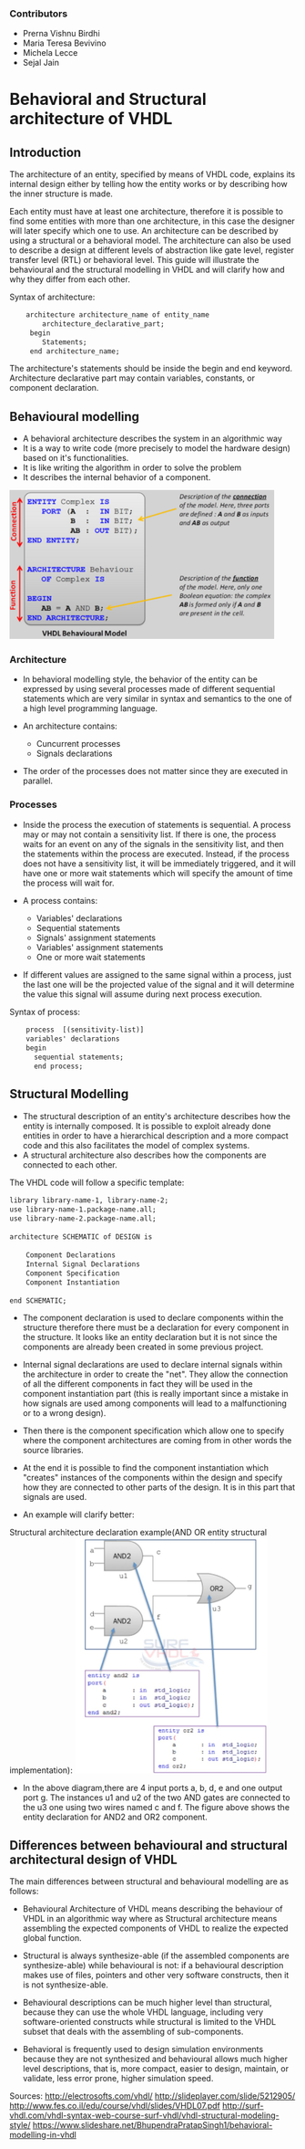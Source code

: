 ### Contributors
* Prerna Vishnu Birdhi   
* Maria Teresa Bevivino
* Michela Lecce
* Sejal Jain

# Behavioral and Structural architecture of VHDL
## Introduction
 
The architecture of an entity, specified by means of VHDL code, explains its internal design either by telling how the entity works or by describing how 
the inner structure is made. 
 
Each entity must have at least one architecture, therefore it is possible to find some entities with more than one architecture, in this case the 
designer will later specify which one to use. An architecture can be described by using a structural or a behavioral model. The architecture 
can also be used to describe a design at different levels of abstraction like gate level, register transfer level (RTL) or behavioral level.  This guide 
will illustrate the behavioural and the structural modelling in VHDL and will clarify how and why they differ from each other. 

 
Syntax of architecture:
``` 
    architecture architecture_name of entity_name
     	architecture_declarative_part;
     begin
    	Statements;
     end architecture_name; 
```

The architecture's statements should be inside the begin and end keyword. Architecture declarative part may contain variables, constants, or component 
declaration.
 
## Behavioural modelling
 
* A behavioral architecture describes the system in an algorithmic way
* It is a way to write code (more precisely to model the hardware design) based on it's functionalities.
* It is like writing the algorithm in order to solve the problem
* It describes the internal behavior of a component.

![Behavioralmodelling1](images/behavioralmodelling1.png "Behavioralmodelling1")
 
### Architecture
 
* In behavioral modelling style, the behavior of the entity can be expressed by using several processes made of different sequential statements which 
are very similar in syntax and semantics to the one of a high level programming language. 

* An architecture contains:
   * Cuncurrent processes
   * Signals declarations

* The order of the processes does not matter since they are executed in parallel.

### Processes

* Inside the process the execution of statements is sequential. A process may or may not contain a sensitivity list. If there is one, 
 the process waits for an event on any of the signals in the sensitivity list, and then the statements within the process are executed. Instead, if the 
 process does not have a sensitivity list, it will be immediately triggered, and it will have one or more wait statements which will specify the amount
 of time the process will wait for.

* A process contains:
   * Variables' declarations
   * Sequential statements
   * Signals' assignment statements
   * Variables' assignment statements
   * One or more wait statements

* If different values are assigned to the same signal within a process, just the last one will be the projected value of the signal and it will 
 determine the value this signal will assume during next process execution. 

Syntax of process: 
```
    process  [(sensitivity-list)]
    variables' declarations
    begin
      sequential statements;
      end process;
```

## Structural Modelling

* The structural description of an entity's architecture describes how the entity is internally composed. 
It is possible to exploit already done entities in order to have a hierarchical description and a more compact code and this also facilitates the model of complex systems. 
* A structural architecture also describes how the components are connected to each other. 

The VHDL code will follow a specific template: 

``` 
library library-name-1, library-name-2;
use library-name-1.package-name.all;
use library-name-2.package-name.all;

architecture SCHEMATIC of DESIGN is

    Component Declarations
    Internal Signal Declarations
    Component Specification
    Component Instantiation

end SCHEMATIC;
``` 

* The component declaration is used to declare components within the structure therefore there must be a declaration for every component in the structure. It 
looks like an entity declaration but it is not since the components are already been created in some previous project. 

* Internal signal declarations are used to declare internal signals within the architecture in order to create the "net". They allow the connection of all the different components 
in fact they will be used in the component instantiation part (this is really important since a mistake in how signals are used among components will lead to a malfunctioning or to a wrong 
design).

* Then there is the component specification which allow one to specify where the component architectures are coming from in other words the source libraries. 

* At the end it is possible to find the component instantiation which "creates" instances of the components within the design and specify how they are connected to other parts of the design. It 
is in this part that signals are used. 


* An example will clarify better: 

Structural architecture declaration example(AND OR entity structural implementation):
![Architecture1](images/architecture1.png "architecture")


* In the above diagram,there are 4 input ports a, b, d, e and one output port g. The instances u1 and u2 of the two AND gates are connected to the u3 one using two wires named c and f. 
The figure above shows the entity declaration for AND2 and OR2 component.

## Differences between behavioural and structural architectural design of VHDL
 
 
The  main differences between structural and behavioural modelling are as follows:
 
* Behavioural Architecture of VHDL means describing the behaviour of VHDL in an algorithmic way where as Structural architecture means assembling the expected components of VHDL to 
realize the expected global function.
 
* Structural is always synthesize-able (if the assembled components are synthesize-able) while behavioural is not: if a behavioural description makes use of files, pointers and other 
very software constructs, then it is not synthesize-able.
 
* Behavioural descriptions can be much higher level than structural, because they can use the whole VHDL language, including very software-oriented constructs 
while structural is limited to the VHDL subset that deals with the assembling of sub-components.
 
* Behavioral is frequently used to design simulation environments because they are not synthesized and behavioural allows much higher level descriptions, 
that is, more compact, easier to design, maintain, or validate, less error prone, higher simulation speed.
 
 
Sources: http://electrosofts.com/vhdl/
                 http://slideplayer.com/slide/5212905/
                 http://www.fes.co.il/edu/course/vhdl/slides/VHDL07.pdf
               http://surf-vhdl.com/vhdl-syntax-web-course-surf-vhdl/vhdl-structural-modeling-style/
                https://www.slideshare.net/BhupendraPratapSingh1/behavioral-modelling-in-vhdl


 






